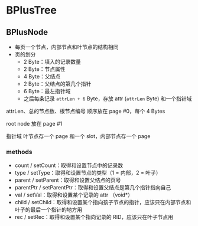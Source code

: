 # BPlusTree

## BPlusNode

* 每页一个节点，内部节点和叶节点的结构相同
* 页的划分
    * 2 Byte：填入的记录数量
    * 2 Byte：节点属性
    * 4 Byte：父结点
    * 2 Byte：父结点的第几个指针
    * 6 Byte：最左指针域
    * 之后每条记录 `attrLen + 6` Byte，存放 attr (`attrLen` Byte) 和一个指针域

attrLen、总的节点数、根节点编号 顺序放在 page #0，每个 4 Bytes

root node 放在 page #1

指针域 叶节点存一个 page 和一个 slot，内部节点存一个 page

### methods

* count / setCount：取得和设置节点中的记录数
* type / setType：取得和设置节点的类型（1 = 内部，2 = 叶子）
* parent / setParent：取得和设置父结点的页号
* parentPtr / setParentPtr：取得和设置父结点是第几个指针指向自己
* val / setVal：取得和设置某个记录的 attr （void*）
* child / setChild：取得和设置某个指向孩子节点的指针，应该只在内部节点和叶子的最后一个指针的地方用
* rec / setRec：取得和设置某个指向记录的 RID，应该只在叶子节点用
